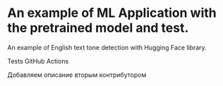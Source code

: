 # An example of ML Application with the pretrained model and test.
An example of English text tone detection with Hugging Face library.

Tests GitHub Actions

Добавляем описание вторым контрибутором
